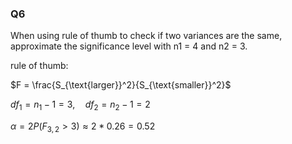 ### Q6

When using rule of thumb to check if two variances are the same, approximate the significance level with n1 = 4 and n2 = 3.

rule of thumb:

$F = \frac{S_{\text{larger}}^2}{S_{\text{smaller}}^2}$

$df_1 = n_1 - 1 = 3, \quad df_2 = n_2 - 1 = 2$

$\alpha=2P(F_{3,2}>3) \approx 2*0.26 =0.52$

